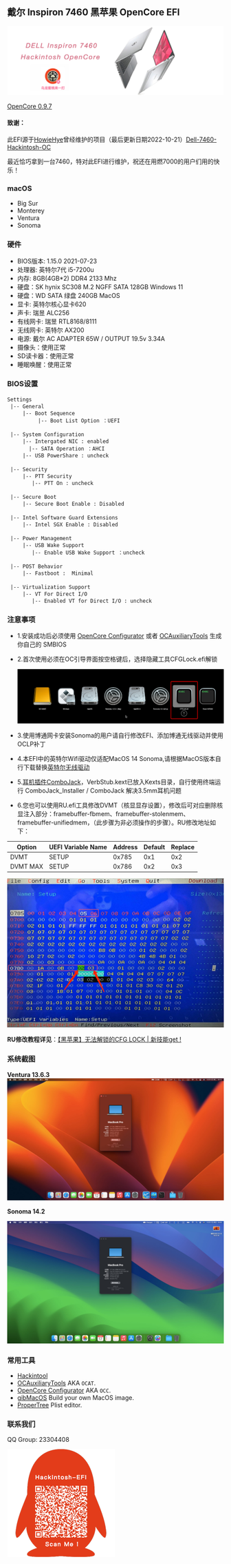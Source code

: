 ## 戴尔 Inspiron 7460 黑苹果 OpenCore EFI

![image](Screenshot/Motherbord.jpg)

[OpenCore 0.9.7](https://github.com/acidanthera/OpenCorePkg)

#### **致谢：**

此EFI源于[HowieHye](https://github.com/HowieHye)曾经维护的项目（最后更新日期2022-10-21）[Dell-7460-Hackintosh-OC](https://github.com/HowieHye/Dell-7460-Hackintosh-OC)

最近恰巧拿到一台7460，特对此EFI进行维护，祝还在用燃7000的用户们用的快乐！


### macOS

- Big Sur
- Monterey
- Ventura
- Sonoma


### 硬件

- BIOS版本: 1.15.0 2021-07-23
- 处理器: 英特尔7代 i5-7200u
- 内存: 8GB(4GB*2) DDR4 2133 Mhz
- 硬盘：SK hynix SC308 M.2 NGFF SATA 128GB Windows 11
- 硬盘：WD SATA 绿盘 240GB MacOS
- 显卡: 英特尔核心显卡620
- 声卡: 瑞昱 ALC256
- 有线网卡: 瑞昱 RTL8168/8111
- 无线网卡: 英特尔 AX200
- 电源: 戴尔 AC ADAPTER 65W / OUTPUT 19.5v 3.34A
- 摄像头：使用正常
- SD读卡器：使用正常
- 睡眠唤醒：使用正常


### BIOS设置

```
Settings
 |-- General
     |-- Boot Sequence
	      |-- Boot List Option ：UEFI
	      
 |-- System Configuration
     |-- Intergated NIC : enabled
	   |-- SATA Operation ：AHCI
     |-- USB PowerShare : uncheck
     
 |-- Security 
     |-- PTT Security
        |-- PTT On : uncheck
        
 |-- Secure Boot  
     |-- Secure Boot Enable : Disabled
     
 |-- Intel Software Guard Extensions  
     |-- Intel SGX Enable : Disabled	
     
 |-- Power Management  
     |-- USB Wake Support
        |-- Enable USB Wake Support ：uncheck
        
 |-- POST Behavior  
     |-- Fastboot :  Minimal
     
 |-- Virtualization Support
     |-- VT For Direct I/O
        |-- Enabled VT for Direct I/O : uncheck 
```

### 注意事项

 - 1.安装成功后必须使用 [OpenCore Configurator](https://mackie100projects.altervista.org/opencore-configurator/) 或者 [OCAuxiliaryTools](https://github.com/ic005k/OCAuxiliaryTools) 生成你自己的 SMBIOS

 - 2.首次使用必须在OC引导界面按空格键后，选择隐藏工具CFGLock.efi解锁

   ![image](Screenshot/CFGLock.efi.png)

 - 3.使用博通网卡安装Sonoma的用户请自行修改EFI、添加博通无线驱动并使用OCLP补丁

 - 4.本EFI中的英特尔Wifi驱动仅适配MacOS 14  Sonoma,请根据MacOS版本自行下载替换[英特尔无线驱动](https://hackintosh.club/d/10000015)

 - 5.[耳机插件ComboJack](https://github.com/hackintosh-stuff/ComboJack)，VerbStub.kext已放入Kexts目录，自行使用终端运行 ComboJack_Installer / ComboJack 解决3.5mm耳机问题

 - 6.您也可以使用RU.efi工具修改DVMT（核显显存设置），修改后可对应删除核显注入部分：framebuffer-fbmem、framebuffer-stolenmem、framebuffer-unifiedmem，（此步骤为非必须操作的步骤）。RU修改地址如下：

| Option   | UEFI Variable Name | Address | Default | Replace |
| -------- | ------------------ | ------- | ------- | ------- |
| DVMT     | SETUP              | 0x785   | 0x1     | 0x2     |
| DVMT MAX | SETUP              | 0x786   | 0x2     | 0x3     |

![image](Screenshot/RUDVMT.jpg)

**RU修改教程详见**：[【黑苹果】无法解锁的CFG LOCK | 新技能get !](https://www.bilibili.com/video/BV1LV4y1N7jF)

### 系统截图

**Ventura 13.6.3**![image](Screenshot/Ventura.jpg)

**Sonoma 14.2**

![image](Screenshot/Sonoma.jpg)

### 常用工具

- [Hackintool](https://github.com/headkaze/Hackintool) 
- [OCAuxiliaryTools](https://github.com/ic005k/OCAuxiliaryTools) AKA `OCAT`.
- [OpenCore Configurator](https://mackie100projects.altervista.org/opencore-configurator/) AKA `OCC`.
- [gibMacOS](https://github.com/corpnewt/gibMacOS) Build your own MacOS image.
- [ProperTree](https://github.com/corpnewt/ProperTree) Plist editor.


### 联系我们

QQ Group: 23304408

![image](Screenshot/QRCode.png)
